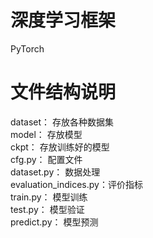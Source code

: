 # 深度学习框架
PyTorch
# 文件结构说明
dataset：              存放各种数据集  
model：                存放模型  
ckpt：                 存放训练好的模型  
cfg.py：               配置文件  
dataset.py：           数据处理  
evaluation_indices.py：评价指标  
train.py：             模型训练  
test.py：              模型验证  
predict.py：           模型预测
